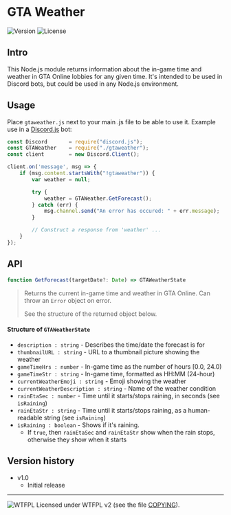 # GTA Weather
![Version](https://img.shields.io/badge/Version-1.0-green.svg) ![License](https://img.shields.io/badge/License-WTFPL%20v2-blue.svg)


## Intro


This Node.js module returns information about the in-game time and weather in GTA Online lobbies for any given time.
It's intended to be used in Discord bots, but could be used in any Node.js environment.


## Usage


Place `gtaweather.js` next to your main .js file to be able to use it.
Example use in a [Discord.js](https://discord.js.org/) bot:

```javascript
const Discord       = require("discord.js");
const GTAWeather    = require("./gtaweather");
const client        = new Discord.Client();

client.on('message', msg => {
    if (msg.content.startsWith("!gtaweather")) {
        var weather = null;

        try {
            weather = GTAWeather.GetForecast();
        } catch (err) {
            msg.channel.send("An error has occured: " + err.message);
        }

        // Construct a response from 'weather' ...
    }
});
```


## API


```javascript
function GetForecast(targetDate?: Date) => GTAWeatherState
```
> Returns the current in-game time and weather in GTA Online. Can throw an `Error` object on error.
> 
> See the structure of the returned object below.

#### Structure of `GTAWeatherState`

* `description : string` - Describes the time/date the forecast is for
* `thumbnailURL : string` - URL to a thumbnail picture showing the weather
* `gameTimeHrs : number` - In-game time as the number of hours [0.0, 24.0)
* `gameTimeStr : string` - In-game time, formatted as HH:MM (24-hour)
* `currentWeatherEmoji : string` - Emoji showing the weather
* `currentWeatherDescription : string` - Name of the weather condition
* `rainEtaSec : number` - Time until it starts/stops raining, in seconds (see `isRaining`)
* `rainEtaStr : string` - Time until it starts/stops raining, as a human-readable string (see `isRaining`)
* `isRaining : boolean` - Shows if it's raining.
  * If `true`, then `rainEtaSec` and `rainEtaStr` show when the rain stops, otherwise they show when it starts


## Version history


* v1.0
  * Initial release

_____________________
![WTFPL](http://www.wtfpl.net/wp-content/uploads/2012/12/wtfpl-badge-2.png) Licensed under WTFPL v2 (see the file [COPYING](COPYING)).